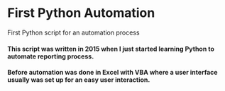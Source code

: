 # First Python Automation
First Python script for an automation process

#### This script was written in 2015 when I just started learning Python to automate reporting process.
#### Before automation was done in Excel with VBA where a user interface usually was set up for an easy user interaction.

